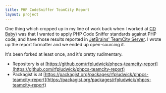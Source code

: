 ```yaml
---
title: PHP CodeSniffer TeamCity Report
layout: project
---
```


One thing which cropped up in my line of work back when I worked at
[CD Baby](https://cdbaby.com/)) was that I wanted to apply PHP Code Sniffer
standards against PHP code, and have those results reported in
[JetBrains' TeamCity Server](https://www.jetbrains.com/teamcity/). I wrote up
the report formatter and we ended up open-sourcing it.

It's been forked at least once, and it's pretty rudimentary.

- Repository is at
[https://github.com/rfpludwick/phpcs-teamcity-report](https://github.com/rfpludwick/phpcs-teamcity-report)
- Packagist is at
[https://packagist.org/packages/rfpludwick/phpcs-teamcity-report](https://packagist.org/packages/rfpludwick/phpcs-teamcity-report)
